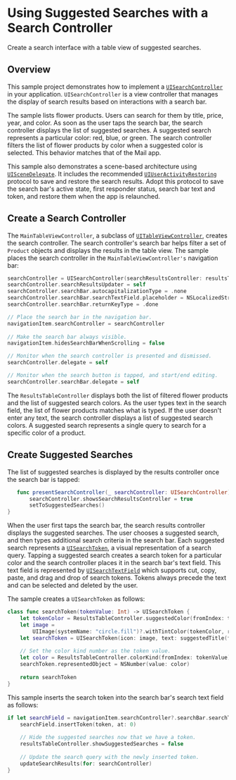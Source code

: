 # Using Suggested Searches with a Search Controller

Create a search interface with a table view of suggested searches.

## Overview

This sample project demonstrates how to implement a [`UISearchController`](https://developer.apple.com/documentation/uikit/uisearchcontroller) in your application. `UISearchController` is a view controller that manages the display of search results based on interactions with a search bar. 

The sample lists flower products. Users can search for them by title, price, year, and color. As soon as the user taps the search bar, the search controller displays the list of suggested searches. A suggested search represents a particular color: red, blue, or green. The search controller filters the list of flower products by color when a suggested color is selected. This behavior matches that of the Mail app.

This sample also demonstrates a scene-based architecture using [`UISceneDelegate`](https://developer.apple.com/documentation/uikit/uiscenedelegate). It includes the recommended [`UIUserActivityRestoring`](https://developer.apple.com/documentation/uikit/uiuseractivityrestoring) protocol to save and restore the search results. Adopt this protocol to save the search bar's active state, first responder status, search bar text and token, and restore them when the app is relaunched.

## Create a Search Controller

The `MainTableViewController`, a subclass of [`UITableViewController`](https://developer.apple.com/documentation/uikit/uitableviewcontroller), creates the search controller. The search controller's search bar helps filter a set of `Product` objects and displays the results in the table view. The sample places the search controller in the `MainTableViewController's` navigation bar:

``` swift
searchController = UISearchController(searchResultsController: resultsTableController)
searchController.searchResultsUpdater = self
searchController.searchBar.autocapitalizationType = .none
searchController.searchBar.searchTextField.placeholder = NSLocalizedString("Enter a search term", comment: "")
searchController.searchBar.returnKeyType = .done

// Place the search bar in the navigation bar.
navigationItem.searchController = searchController
    
// Make the search bar always visible.
navigationItem.hidesSearchBarWhenScrolling = false

// Monitor when the search controller is presented and dismissed.
searchController.delegate = self

// Monitor when the search button is tapped, and start/end editing.
searchController.searchBar.delegate = self
```

The `ResultsTableController` displays both the list of filtered flower products and the list of suggested search colors. As the user types text in the search field, the list of flower products matches what is typed. If the user doesn't enter any text, the search controller displays a list of suggested search colors. A suggested search represents a single query to search for a specific color of a product.

## Create Suggested Searches

The list of suggested searches is displayed by the results controller once the search bar is tapped:

``` swift
   func presentSearchController(_ searchController: UISearchController) {
       searchController.showsSearchResultsController = true
       setToSuggestedSearches()
}
```

When the user first taps the search bar, the search results controller displays the suggested searches. The user chooses a suggested search, and then types additional search criteria in the search bar. Each suggested search represents a [`UISearchToken`](https://developer.apple.com/documentation/uikit/uisearchtoken), a visual representation of a search query. Tapping a suggested search creates a search token for a particular color and the search controller places it in the search bar's text field. This text field is represented by [`UISearchTextField`](https://developer.apple.com/documentation/uikit/uisearchtextfield) which supports cut, copy, paste, and drag and drop of search tokens. Tokens always precede the text and can be selected and deleted by the user.

The sample creates a `UISearchToken` as follows:

``` swift
class func searchToken(tokenValue: Int) -> UISearchToken {
    let tokenColor = ResultsTableController.suggestedColor(fromIndex: tokenValue)
    let image =
        UIImage(systemName: "circle.fill")?.withTintColor(tokenColor, renderingMode: .alwaysOriginal)
    let searchToken = UISearchToken(icon: image, text: suggestedTitle(fromIndex: tokenValue))
    
    // Set the color kind number as the token value.
    let color = ResultsTableController.colorKind(fromIndex: tokenValue).rawValue
    searchToken.representedObject = NSNumber(value: color)
    
    return searchToken
}
```

This sample inserts the search token into the search bar's search text field as follows:

``` swift
if let searchField = navigationItem.searchController?.searchBar.searchTextField {
    searchField.insertToken(token, at: 0)
    
    // Hide the suggested searches now that we have a token.
    resultsTableController.showSuggestedSearches = false
    
    // Update the search query with the newly inserted token.
    updateSearchResults(for: searchController)
}
```

